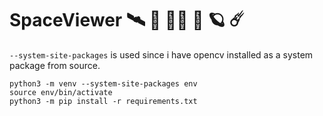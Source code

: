 # SpaceViewer 🛰️ 👾 👩‍🚀 🌌 🪐 ☄️

`--system-site-packages` is used since i have opencv installed as a system package from source.

```
python3 -m venv --system-site-packages env
source env/bin/activate
python3 -m pip install -r requirements.txt
```

